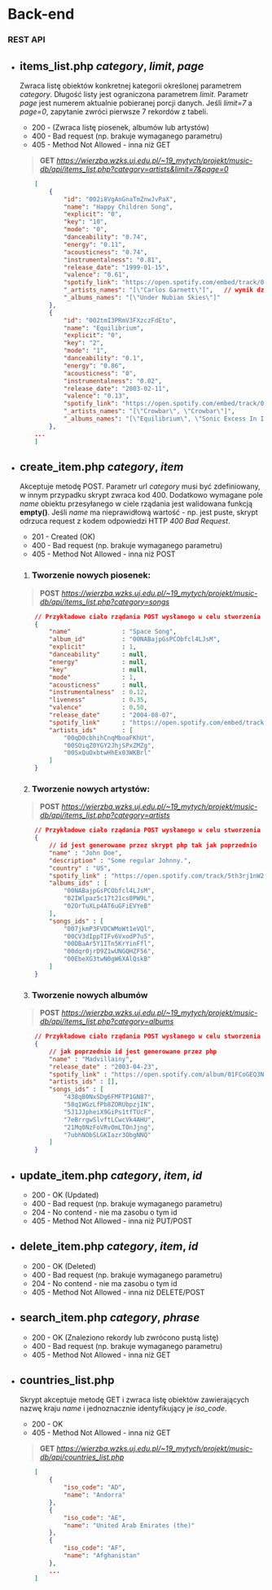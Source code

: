 # __Back-end__
### __REST API__
- ## __items_list.php__ _category_, _limit_, _page_
    Zwraca listę obiektów konkretnej kategorii określonej parametrem _category_. Długość listy jest ograniczona parametrem _limit_. Parametr _page_ jest numerem aktualnie pobieranej porcji danych. Jeśli _limit=7_ a _page=0_, zapytanie zwróci pierwsze 7 rekordów z tabeli.
    - 200 - (Zwraca listę piosenek, albumów lub artystów)
    - 400 - Bad request (np. brakuje wymaganego parametru)
    - 405 - Method Not Allowed - inna niż GET
    > __GET__ _https://wierzba.wzks.uj.edu.pl/~19_mytych/projekt/music-db/api/items_list.php?category=artists&limit=7&page=0_
    ```json
        [
            {
                "id": "002i8VgAnGnaTmZnwJvPaX",
                "name": "Happy Children Song",
                "explicit": "0",
                "key": "10",
                "mode": "0",
                "danceability": "0.74",
                "energy": "0.11",
                "acousticness": "0.74",
                "instrumentalness": "0.81",
                "release_date": "1999-01-15",
                "valence": "0.61",
                "spotify_link": "https://open.spotify.com/embed/track/002i8VgAnGnaTmZnwJvPaX",
                "_artists_names": "[\"Carlos Garnett\"]",   // wynik działania JSON_ARRAYAGG()
                "_albums_names": "[\"Under Nubian Skies\"]"
            },
            {
                "id": "002tmI3PRmV3FXzczFdEto",
                "name": "Equilibrium",
                "explicit": "0",
                "key": "2",
                "mode": "1",
                "danceability": "0.1",
                "energy": "0.86",
                "acousticness": "0",
                "instrumentalness": "0.02",
                "release_date": "2003-02-11",
                "valence": "0.13",
                "spotify_link": "https://open.spotify.com/embed/track/002tmI3PRmV3FXzczFdEto",
                "_artists_names": "[\"Crowbar\", \"Crowbar\"]",
                "_albums_names": "[\"Equilibrium\", \"Sonic Excess In Its Purest Form\"]"
            },
        ...
        ]
    ```
- ## __create_item.php__ _category_, _item_ 
    Akceptuje metodę POST. Parametr url _category_ musi być zdefiniowany, w innym przypadku skrypt zwraca kod 400. Dodatkowo wymagane pole _name_ obiektu przesyłanego w ciele rządania jest walidowana funkcją __empty()__. Jeśli _name_ ma nieprawidłową wartość - np. jest puste, skrypt odrzuca request z kodem odpowiedzi HTTP _400 Bad Request_.
    - 201 - Created (OK)
    - 400 - Bad request (np. brakuje wymaganego parametru)
    - 405 - Method Not Allowed - inna niż POST
    1. ### __Tworzenie nowych piosenek:__
    > __POST__ _https://wierzba.wzks.uj.edu.pl/~19_mytych/projekt/music-db/api/items_list.php?category=songs_
    ```json
        // Przykładowe ciało rządania POST wysłanego w celu stworzenia rekordu z kategorii songs
        {
            "name"              : "Space Song",
            "album_id"          : "00NABajpGsPCObfcl4LJsM",
            "explicit"          : 1,
            "danceability"      : null,
            "energy"            : null,
            "key"               : null,
            "mode"              : 1,
            "acousticness"      : null,
            "instrumentalness"  : 0.12,
            "liveness"          : 0.35,
            "valence"           : 0.50,
            "release_date"      : "2004-08-07",
            "spotify_link"      : "https://open.spotify.com/embed/track/1ZgMsA55GIY7ICkQh5MILA",    
            "artists_ids"       : [
                "00qD0cbhihCnqMboaFKhUt",
                "00SOiqZ0YGY2JhjSPxZMZg",
                "00SxQuOxbtwHhEx03WKBrl"
            ]
        }
    ```
    2. ### __Tworzenie nowych artystów:__
    > __POST__ _https://wierzba.wzks.uj.edu.pl/~19_mytych/projekt/music-db/api/items_list.php?category=artists_
    ```json
        // Przykładowe ciało rządania POST wysłanego w celu stworzenia rekordu z kategorii artists
        {
            // id jest generowane przez skrypt php tak jak poprzednio
            "name" : "John Doe",
            "description" : "Some regular Johnny.",
            "country" : "US",
            "spotify_link" : "https://open.spotify.com/track/5th3rj1nW25bm5iSLiK3i9?si=pZDDS2R5S36hFNGalRQ04g",
            "albums_ids" : [
                "00NABajpGsPCObfcl4LJsM", 
                "02IWlpaz5c17t21cs0PW9L", 
                "02OrTuXLp4AT6uGFiEVYeB"
            ],
            "songs_ids" : [
                "007jkmP3FVDCWMoWt1eVQl", 
                "00CV3dIppTIFv6VxodP7u5", 
                "00DBaAr5Y1ITn5KrYinFfl", 
                "00dqr0jrD9Z1wUNGQHZF56", 
                "00EbeXG3twN0gW6XAlQskB"
            ]
        }
    ```
    3. ### Tworzenie nowych albumów
    > __POST__ _https://wierzba.wzks.uj.edu.pl/~19_mytych/projekt/music-db/api/items_list.php?category=albums_
    ```json
        // Przykładowe ciało rządania POST wysłanego w celu stworzenia rekordu z kategorii albums
        {   
            // jak poprzednio id jest generowane przez php
            "name" : "Madvillainy",
            "release_date" : "2003-04-23",
            "spotify_link" : "https://open.spotify.com/album/01FCoGEQ3NFWF4fHJzdiax?si=YI7VVUs2RYWrNvFXCQtNXw",
            "artists_ids" : [],
            "songs_ids" : [
                "438qB0NxSDg6FMFTP1GN87",
                "58q1WGzLfPb8ZORUbpzjIN",
                "5J1JJpheiX9GiPs1tfTUcF",
                "7eBrrgwSlvftLCwcVk4AHU",
                "21Mq0NzFoVRvOmLTOnJjng",
                "7ubhNObSLGKIazr3ObgNNQ"
            ]
        }
    ```

- ## __update_item.php__ _category_, _item_, _id_
    - 200 - OK (Updated)
    - 400 - Bad request (np. brakuje wymaganego parametru)
    - 204 - No contend - nie ma zasobu o tym id
    - 405 - Method Not Allowed - inna niż PUT/POST
- ## __delete_item.php__ _category_, _item_, _id_
    - 200 - OK (Deleted)
    - 400 - Bad request (np. brakuje wymaganego parametru)
    - 204 - No contend - nie ma zasobu o tym id
    - 405 - Method Not Allowed - inna niż DELETE/POST
- ## __search_item.php__ _category_, _phrase_
    - 200 - OK (Znaleziono rekordy lub zwrócono pustą listę)
    - 400 - Bad request (np. brakuje wymaganego parametru)
    - 405 - Method Not Allowed - inna niż GET
- ## __countries_list.php__ 
    Skrypt akceptuje metodę GET i zwraca listę obiektów zawierających nazwę kraju _name_ i jednoznacznie identyfikujący je _iso_code_.
    - 200 - OK
    - 405 - Method Not Allowed - inna niż GET
    > __GET__ _https://wierzba.wzks.uj.edu.pl/~19_mytych/projekt/music-db/api/countries_list.php_
    ```json
        [
            {
                "iso_code": "AD",
                "name": "Andorra"
            },
            {
                "iso_code": "AE",
                "name": "United Arab Emirates (the)"
            },
            {
                "iso_code": "AF",
                "name": "Afghanistan"
            },
            ...
        ]
    ```
    


